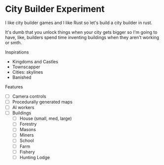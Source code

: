 # City Builder Experiment

I like city builder games and I like Rust so let's build a city builder in rust.

It's dumb that you unlock things when your city gets bigger so I'm going to have, like, builders spend time inventing buildings when they aren't working or smth.

Inspirations
 - Kingdoms and Castles
 - Townscapper
 - Cities: skylines
 - Banished

Features
 - [ ] Camera controls
 - [ ] Procedurally generated maps
 - [ ] AI workers
 - [ ] Buildings
    - [ ] House (small, med, large)
    - [ ] Forestry
    - [ ] Masons
    - [ ] Miners
    - [ ] School
    - [ ] Farm
    - [ ] Fishery
    - [ ] Hunting Lodge